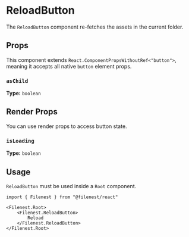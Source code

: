 # ReloadButton

The `ReloadButton` component re-fetches the assets in the current folder.

## Props

This component extends `React.ComponentPropsWithoutRef<"button">`, meaning it accepts all native `button` element props.

### `asChild`

**Type:** `boolean`

## Render Props
You can use render props to access button state.

### `isLoading`

**Type:** `boolean`

## Usage

`ReloadButton` must be used inside a `Root` component.

```tsx
import { Filenest } from "@filenest/react"

<Filenest.Root>
    <Filenest.ReloadButton>
        Reload
    </Filenest.ReloadButton>
</Filenest.Root>
```